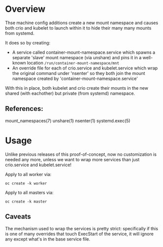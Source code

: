 # Overview

Thse machine config additions create a new mount namespace and causes both crio and kubelet to launch within it to hide their many many mounts from systemd.

It does so by creating:
 - A service called container-mount-namespace.service which spawns a separate 'slave' mount namespace (via unshare) and pins it in a well-known location `/run/container-mount-namespace/mnt`
 - An override file for each of crio.service and kubelet.service which wrap the original command under 'nsenter' so they both join the mount namespace created by 'container-mount-namespace.service'

With this in place, both kubelet and crio create their mounts in the new shared (with eachother) but private (from systemd) namespace.

## References:

mount_namespaces(7) unshare(1) nsenter(1) systemd.exec(5)

# Usage

Unlike previous releases of this proof-of-concept, now no customization is needed any more, unless we want to wrap more services than just crio.service and kubelet.service!

Apply to all worker via:

    oc create -k worker

Apply to all masters via:

    oc create -k master

## Caveats

The mechanism used to wrap the services is pretty strict: specifically if this is one of many overrides that touch ExecStart of the service, it will ignore any except what's in the base service file.

